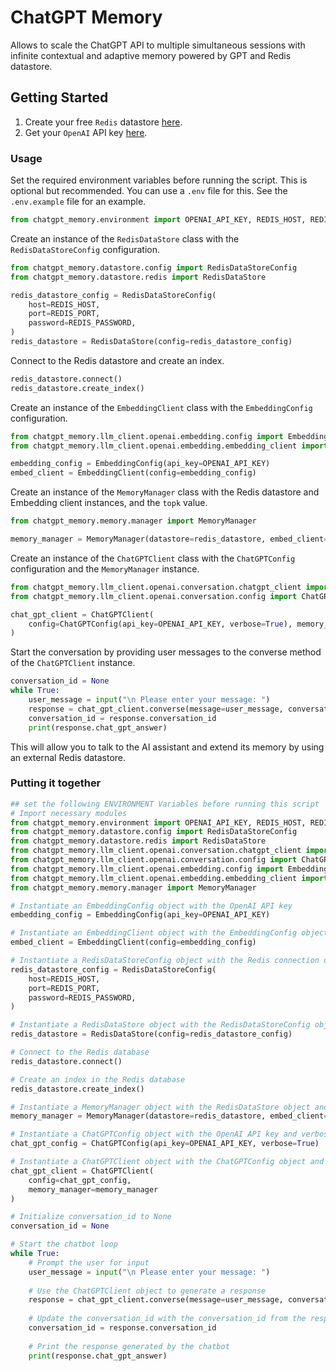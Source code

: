 # ChatGPT Memory
Allows to scale the ChatGPT API to multiple simultaneous sessions with infinite contextual and adaptive memory powered by GPT and Redis datastore.

## Getting Started

1. Create your free `Redis` datastore [here](https://redis.com/try-free/).
2. Get your `OpenAI` API key [here](https://platform.openai.com/overview).

### Usage

Set the required environment variables before running the script. This is optional but recommended.
You can use a `.env` file for this. See the `.env.example` file for an example.

```python
from chatgpt_memory.environment import OPENAI_API_KEY, REDIS_HOST, REDIS_PASSWORD, REDIS_PORT
```


Create an instance of the `RedisDataStore` class with the `RedisDataStoreConfig` configuration.
```python
from chatgpt_memory.datastore.config import RedisDataStoreConfig
from chatgpt_memory.datastore.redis import RedisDataStore

redis_datastore_config = RedisDataStoreConfig(
    host=REDIS_HOST,
    port=REDIS_PORT,
    password=REDIS_PASSWORD,
)
redis_datastore = RedisDataStore(config=redis_datastore_config)
```

Connect to the Redis datastore and create an index.

```python
redis_datastore.connect()
redis_datastore.create_index()
```

Create an instance of the `EmbeddingClient` class with the `EmbeddingConfig` configuration.
```python
from chatgpt_memory.llm_client.openai.embedding.config import EmbeddingConfig
from chatgpt_memory.llm_client.openai.embedding.embedding_client import EmbeddingClient

embedding_config = EmbeddingConfig(api_key=OPENAI_API_KEY)
embed_client = EmbeddingClient(config=embedding_config)
```

Create an instance of the `MemoryManager` class with the Redis datastore and Embedding client instances, and the `topk` value.
```python
from chatgpt_memory.memory.manager import MemoryManager

memory_manager = MemoryManager(datastore=redis_datastore, embed_client=embed_client, topk=1)
```

Create an instance of the `ChatGPTClient` class with the `ChatGPTConfig` configuration and the `MemoryManager` instance.

```python
from chatgpt_memory.llm_client.openai.conversation.chatgpt_client import ChatGPTClient
from chatgpt_memory.llm_client.openai.conversation.config import ChatGPTConfig

chat_gpt_client = ChatGPTClient(
    config=ChatGPTConfig(api_key=OPENAI_API_KEY, verbose=True), memory_manager=memory_manager
)
```

Start the conversation by providing user messages to the converse method of the `ChatGPTClient` instance.

```python
conversation_id = None
while True:
    user_message = input("\n Please enter your message: ")
    response = chat_gpt_client.converse(message=user_message, conversation_id=conversation_id)
    conversation_id = response.conversation_id
    print(response.chat_gpt_answer)
```

This will allow you to talk to the AI assistant and extend its memory by using an external Redis datastore.


### Putting it together
```python
## set the following ENVIRONMENT Variables before running this script
# Import necessary modules
from chatgpt_memory.environment import OPENAI_API_KEY, REDIS_HOST, REDIS_PASSWORD, REDIS_PORT
from chatgpt_memory.datastore.config import RedisDataStoreConfig
from chatgpt_memory.datastore.redis import RedisDataStore
from chatgpt_memory.llm_client.openai.conversation.chatgpt_client import ChatGPTClient
from chatgpt_memory.llm_client.openai.conversation.config import ChatGPTConfig
from chatgpt_memory.llm_client.openai.embedding.config import EmbeddingConfig
from chatgpt_memory.llm_client.openai.embedding.embedding_client import EmbeddingClient
from chatgpt_memory.memory.manager import MemoryManager

# Instantiate an EmbeddingConfig object with the OpenAI API key
embedding_config = EmbeddingConfig(api_key=OPENAI_API_KEY)

# Instantiate an EmbeddingClient object with the EmbeddingConfig object
embed_client = EmbeddingClient(config=embedding_config)

# Instantiate a RedisDataStoreConfig object with the Redis connection details
redis_datastore_config = RedisDataStoreConfig(
    host=REDIS_HOST,
    port=REDIS_PORT,
    password=REDIS_PASSWORD,
)

# Instantiate a RedisDataStore object with the RedisDataStoreConfig object
redis_datastore = RedisDataStore(config=redis_datastore_config)

# Connect to the Redis database
redis_datastore.connect()

# Create an index in the Redis database
redis_datastore.create_index()

# Instantiate a MemoryManager object with the RedisDataStore object and EmbeddingClient object
memory_manager = MemoryManager(datastore=redis_datastore, embed_client=embed_client, topk=1)

# Instantiate a ChatGPTConfig object with the OpenAI API key and verbose set to True
chat_gpt_config = ChatGPTConfig(api_key=OPENAI_API_KEY, verbose=True)

# Instantiate a ChatGPTClient object with the ChatGPTConfig object and MemoryManager object
chat_gpt_client = ChatGPTClient(
    config=chat_gpt_config,
    memory_manager=memory_manager
)

# Initialize conversation_id to None
conversation_id = None

# Start the chatbot loop
while True:
    # Prompt the user for input
    user_message = input("\n Please enter your message: ")
    
    # Use the ChatGPTClient object to generate a response
    response = chat_gpt_client.converse(message=user_message, conversation_id=conversation_id)
    
    # Update the conversation_id with the conversation_id from the response
    conversation_id = response.conversation_id
    
    # Print the response generated by the chatbot
    print(response.chat_gpt_answer)
```
